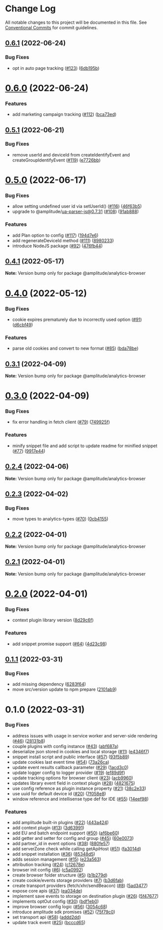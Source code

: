 # Change Log

All notable changes to this project will be documented in this file.
See [Conventional Commits](https://conventionalcommits.org) for commit guidelines.

## [0.6.1](https://github.com/amplitude/Amplitude-TypeScript/compare/@amplitude/analytics-browser@0.6.0...@amplitude/analytics-browser@0.6.1) (2022-06-24)


### Bug Fixes

* opt in auto page tracking ([#123](https://github.com/amplitude/Amplitude-TypeScript/issues/123)) ([6db195b](https://github.com/amplitude/Amplitude-TypeScript/commit/6db195b7e46b1db48ff6c237a57a4503ae4c056e))





# [0.6.0](https://github.com/amplitude/Amplitude-TypeScript/compare/@amplitude/analytics-browser@0.5.1...@amplitude/analytics-browser@0.6.0) (2022-06-24)


### Features

* add marketing campaign tracking ([#112](https://github.com/amplitude/Amplitude-TypeScript/issues/112)) ([bca73ed](https://github.com/amplitude/Amplitude-TypeScript/commit/bca73ede308ecb1663986a99600657732969d60c))





## [0.5.1](https://github.com/amplitude/Amplitude-TypeScript/compare/@amplitude/analytics-browser@0.5.0...@amplitude/analytics-browser@0.5.1) (2022-06-21)


### Bug Fixes

* remove userId and deviceId from createIdentifyEvent and createGroupIdentifyEvent ([#119](https://github.com/amplitude/Amplitude-TypeScript/issues/119)) ([e7726bb](https://github.com/amplitude/Amplitude-TypeScript/commit/e7726bb9ba16c390638b51042169ede9e083e331))





# [0.5.0](https://github.com/amplitude/Amplitude-TypeScript/compare/@amplitude/analytics-browser@0.4.1...@amplitude/analytics-browser@0.5.0) (2022-06-17)


### Bug Fixes

* allow setting undefined user id via setUserId() ([#116](https://github.com/amplitude/Amplitude-TypeScript/issues/116)) ([46f63b5](https://github.com/amplitude/Amplitude-TypeScript/commit/46f63b549fda76fb84cddb8fb26c5671bba7df82))
* upgrade to @amplitude/ua-parser-js@0.7.31 ([#108](https://github.com/amplitude/Amplitude-TypeScript/issues/108)) ([91ab888](https://github.com/amplitude/Amplitude-TypeScript/commit/91ab888dcf55eb8b8e4cc65ff28493ad84fad350))


### Features

* add Plan option to config ([#117](https://github.com/amplitude/Amplitude-TypeScript/issues/117)) ([194d7e6](https://github.com/amplitude/Amplitude-TypeScript/commit/194d7e66af0209cb8155cf6aa0b05a5dcb170f9d))
* add regenerateDeviceId method ([#111](https://github.com/amplitude/Amplitude-TypeScript/issues/111)) ([8980233](https://github.com/amplitude/Amplitude-TypeScript/commit/89802339bedaf682845271c1c1edca68e37eb5ec))
* introduce NodeJS package ([#92](https://github.com/amplitude/Amplitude-TypeScript/issues/92)) ([476fb44](https://github.com/amplitude/Amplitude-TypeScript/commit/476fb44efcf2dfcd84af6f0ef45e141ad87dac43))





## [0.4.1](https://github.com/amplitude/Amplitude-TypeScript/compare/@amplitude/analytics-browser@0.4.0...@amplitude/analytics-browser@0.4.1) (2022-05-17)

**Note:** Version bump only for package @amplitude/analytics-browser





# [0.4.0](https://github.com/amplitude/Amplitude-TypeScript/compare/@amplitude/analytics-browser@0.3.1...@amplitude/analytics-browser@0.4.0) (2022-05-12)


### Bug Fixes

* cookie expires prematurely due to incorrectly used option ([#91](https://github.com/amplitude/Amplitude-TypeScript/issues/91)) ([d6cbf49](https://github.com/amplitude/Amplitude-TypeScript/commit/d6cbf49ac044f32c8bd784079179bd76fa36b403))


### Features

* parse old cookies and convert to new format ([#85](https://github.com/amplitude/Amplitude-TypeScript/issues/85)) ([bda78be](https://github.com/amplitude/Amplitude-TypeScript/commit/bda78be5d2de335e7b1ff6da413b20d3dc751aca))





## [0.3.1](https://github.com/amplitude/Amplitude-TypeScript/compare/@amplitude/analytics-browser@0.3.0...@amplitude/analytics-browser@0.3.1) (2022-04-09)

**Note:** Version bump only for package @amplitude/analytics-browser





# [0.3.0](https://github.com/amplitude/Amplitude-TypeScript/compare/@amplitude/analytics-browser@0.2.4...@amplitude/analytics-browser@0.3.0) (2022-04-09)


### Bug Fixes

* fix error handling in fetch client ([#79](https://github.com/amplitude/Amplitude-TypeScript/issues/79)) ([749925f](https://github.com/amplitude/Amplitude-TypeScript/commit/749925f907ba72f0e67f3828da99151d00278e6b))


### Features

* minify snippet file and add script to update readme for minified snippet ([#77](https://github.com/amplitude/Amplitude-TypeScript/issues/77)) ([9917e44](https://github.com/amplitude/Amplitude-TypeScript/commit/9917e44738a62251abea328c83d98922450387ca))





## [0.2.4](https://github.com/amplitude/Amplitude-TypeScript/compare/@amplitude/analytics-browser@0.2.3...@amplitude/analytics-browser@0.2.4) (2022-04-06)

**Note:** Version bump only for package @amplitude/analytics-browser





## [0.2.3](https://github.com/amplitude/Amplitude-TypeScript/compare/@amplitude/analytics-browser@0.2.2...@amplitude/analytics-browser@0.2.3) (2022-04-02)


### Bug Fixes

* move types to analytics-types ([#70](https://github.com/amplitude/Amplitude-TypeScript/issues/70)) ([0cb4155](https://github.com/amplitude/Amplitude-TypeScript/commit/0cb41556f2f6be41a7b4838d33ce517289d4d880))





## [0.2.2](https://github.com/amplitude/Amplitude-TypeScript/compare/@amplitude/analytics-browser@0.2.1...@amplitude/analytics-browser@0.2.2) (2022-04-01)

**Note:** Version bump only for package @amplitude/analytics-browser





## [0.2.1](https://github.com/amplitude/Amplitude-TypeScript/compare/@amplitude/analytics-browser@0.2.0...@amplitude/analytics-browser@0.2.1) (2022-04-01)

**Note:** Version bump only for package @amplitude/analytics-browser





# [0.2.0](https://github.com/amplitude/Amplitude-TypeScript/compare/@amplitude/analytics-browser@0.1.1...@amplitude/analytics-browser@0.2.0) (2022-04-01)


### Bug Fixes

* context plugin library version ([8d29c6f](https://github.com/amplitude/Amplitude-TypeScript/commit/8d29c6f4a612510188d920ac243c0bdb116fe02c))


### Features

* add snippet promise support ([#64](https://github.com/amplitude/Amplitude-TypeScript/issues/64)) ([4d23c98](https://github.com/amplitude/Amplitude-TypeScript/commit/4d23c98c25c7caa4cd5e63b2a37398f711991288))





## [0.1.1](https://github.com/amplitude/Amplitude-TypeScript/compare/@amplitude/analytics-browser@0.1.0...@amplitude/analytics-browser@0.1.1) (2022-03-31)


### Bug Fixes

* add missing dependency ([6283f64](https://github.com/amplitude/Amplitude-TypeScript/commit/6283f64dc40b070d68a0243a93ab58d95d436664))
* move src/version update to npm prepare ([2101ab9](https://github.com/amplitude/Amplitude-TypeScript/commit/2101ab92ee874dd1536071c65318dd9c6fac123f))





# 0.1.0 (2022-03-31)


### Bug Fixes

* address issues with usage in service worker and server-side rendering ([#46](https://github.com/amplitude/Amplitude-TypeScript/issues/46)) ([28131b8](https://github.com/amplitude/Amplitude-TypeScript/commit/28131b85a0d86bfb8276993d8152f815d2a3d74d))
* couple plugins with config instance ([#43](https://github.com/amplitude/Amplitude-TypeScript/issues/43)) ([abf687a](https://github.com/amplitude/Amplitude-TypeScript/commit/abf687a5d7a395638d8154f65ececc9b5464c366))
* deserialize json stored in cookies and local storage ([#11](https://github.com/amplitude/Amplitude-TypeScript/issues/11)) ([e4346f7](https://github.com/amplitude/Amplitude-TypeScript/commit/e4346f73e020f59ea8fce1af968b7aedd4a73ba0))
* snippet install script and public interface ([#57](https://github.com/amplitude/Amplitude-TypeScript/issues/57)) ([93f5b89](https://github.com/amplitude/Amplitude-TypeScript/commit/93f5b89c40d49e81f61daf66cea5627b768f58b5))
* update cookies last event time ([#54](https://github.com/amplitude/Amplitude-TypeScript/issues/54)) ([73a26ca](https://github.com/amplitude/Amplitude-TypeScript/commit/73a26ca87c0b8ae3be0b58d1789bf874cb0cf814))
* update event results callback parameter ([#29](https://github.com/amplitude/Amplitude-TypeScript/issues/29)) ([1acd3c0](https://github.com/amplitude/Amplitude-TypeScript/commit/1acd3c02310e5e9a2b7ab19140f7d6249e9a8452))
* update logger config to logger provider ([#19](https://github.com/amplitude/Amplitude-TypeScript/issues/19)) ([ef89d9f](https://github.com/amplitude/Amplitude-TypeScript/commit/ef89d9f5ffdc9dd88c3652ac36705c79741f53d1))
* update tracking options for browser client ([#23](https://github.com/amplitude/Amplitude-TypeScript/issues/23)) ([acb9960](https://github.com/amplitude/Amplitude-TypeScript/commit/acb99608012d6c885d94971fdd855526356edc6c))
* updates library event field in context plugin ([#28](https://github.com/amplitude/Amplitude-TypeScript/issues/28)) ([4821675](https://github.com/amplitude/Amplitude-TypeScript/commit/48216752f2105b6f2f71114913c5d9e19d192c7c))
* use config reference as plugin instance property ([#21](https://github.com/amplitude/Amplitude-TypeScript/issues/21)) ([38c2e33](https://github.com/amplitude/Amplitude-TypeScript/commit/38c2e3334b27063e23275c020207f647acbbaf6f))
* use uuid for default device id ([#20](https://github.com/amplitude/Amplitude-TypeScript/issues/20)) ([7f058e8](https://github.com/amplitude/Amplitude-TypeScript/commit/7f058e8723b9611ffb8fccb9ba80ba9bb296be4e))
* window reference and intellisense type def for IDE ([#55](https://github.com/amplitude/Amplitude-TypeScript/issues/55)) ([14eef98](https://github.com/amplitude/Amplitude-TypeScript/commit/14eef98fe7e7275ba8222586922101b326d28c43))


### Features

* add amplitude built-in plugins ([#22](https://github.com/amplitude/Amplitude-TypeScript/issues/22)) ([443a424](https://github.com/amplitude/Amplitude-TypeScript/commit/443a424d6dfd3a2c867f528f953429151de96ed0))
* add context plugin ([#13](https://github.com/amplitude/Amplitude-TypeScript/issues/13)) ([3d63991](https://github.com/amplitude/Amplitude-TypeScript/commit/3d639917905b25cab0bb012286b8ba487d0f63fb))
* add EU and batch endpoint support ([#50](https://github.com/amplitude/Amplitude-TypeScript/issues/50)) ([af6be60](https://github.com/amplitude/Amplitude-TypeScript/commit/af6be606a0e049657129ddbcbbf83c3dff844443))
* add getter and setter for config and group ([#45](https://github.com/amplitude/Amplitude-TypeScript/issues/45)) ([60e0073](https://github.com/amplitude/Amplitude-TypeScript/commit/60e00734a73002dffc98ddf6171ee74c5ac53aa4))
* add partner_id in event options ([#38](https://github.com/amplitude/Amplitude-TypeScript/issues/38)) ([880fe57](https://github.com/amplitude/Amplitude-TypeScript/commit/880fe57e5813d8bbe05c2a2a9428bd8a0a1e7d08))
* add serverZone check while calling getApiHost ([#51](https://github.com/amplitude/Amplitude-TypeScript/issues/51)) ([fa3014d](https://github.com/amplitude/Amplitude-TypeScript/commit/fa3014dd730e624b6320769edbdf35350d0edc3d))
* add snippet installation ([#36](https://github.com/amplitude/Amplitude-TypeScript/issues/36)) ([85348d5](https://github.com/amplitude/Amplitude-TypeScript/commit/85348d5ff719bf30ed3a93ed11dd97ed98ff862a))
* adds session management ([#15](https://github.com/amplitude/Amplitude-TypeScript/issues/15)) ([e23a563](https://github.com/amplitude/Amplitude-TypeScript/commit/e23a563c27befa5a3dc31ee55c559359e0159de3))
* attribution tracking ([#24](https://github.com/amplitude/Amplitude-TypeScript/issues/24)) ([c12678e](https://github.com/amplitude/Amplitude-TypeScript/commit/c12678e2aad98d333982ddb1ea4afb67a050bb1d))
* browser init config ([#6](https://github.com/amplitude/Amplitude-TypeScript/issues/6)) ([c5a0992](https://github.com/amplitude/Amplitude-TypeScript/commit/c5a09925e64f8a613eeab612ee6efb43419f39b4))
* create browser folder structure ([#5](https://github.com/amplitude/Amplitude-TypeScript/issues/5)) ([b1b279d](https://github.com/amplitude/Amplitude-TypeScript/commit/b1b279da067af7a5ca0c797b4f45fc154e3c2ae4))
* create cookie/events storage providers ([#7](https://github.com/amplitude/Amplitude-TypeScript/issues/7)) ([b3d6fab](https://github.com/amplitude/Amplitude-TypeScript/commit/b3d6fab5239d0d14854af9aa8a0c31826447ac48))
* create transport providers (fetch/xhr/sendBeacon) ([#8](https://github.com/amplitude/Amplitude-TypeScript/issues/8)) ([5ad3477](https://github.com/amplitude/Amplitude-TypeScript/commit/5ad3477974c779d696088922f56cae38a89f911c))
* expose core apis ([#37](https://github.com/amplitude/Amplitude-TypeScript/issues/37)) ([ea034de](https://github.com/amplitude/Amplitude-TypeScript/commit/ea034de03737570ae42e9b844835744362cc73df))
* implement save events to storage on destination plugin ([#26](https://github.com/amplitude/Amplitude-TypeScript/issues/26)) ([5f47677](https://github.com/amplitude/Amplitude-TypeScript/commit/5f476773f0a546db15de45fc40725a138a037c97))
* implements optOut config ([#30](https://github.com/amplitude/Amplitude-TypeScript/issues/30)) ([bdf1eb0](https://github.com/amplitude/Amplitude-TypeScript/commit/bdf1eb0c46f535947f66162639dd0b23f154ce28))
* improve browser config logic ([#56](https://github.com/amplitude/Amplitude-TypeScript/issues/56)) ([3054c68](https://github.com/amplitude/Amplitude-TypeScript/commit/3054c6856dd8f8ed49c9326f25c14b672890915b))
* introduce amplitude sdk promises ([#52](https://github.com/amplitude/Amplitude-TypeScript/issues/52)) ([75f79c0](https://github.com/amplitude/Amplitude-TypeScript/commit/75f79c023b136b9148b79514f65515342e9b3d37))
* set transport api ([#58](https://github.com/amplitude/Amplitude-TypeScript/issues/58)) ([addd2dd](https://github.com/amplitude/Amplitude-TypeScript/commit/addd2dd70d25b6977ad7faa044da518bf7b9295b))
* update track event ([#25](https://github.com/amplitude/Amplitude-TypeScript/issues/25)) ([bcccd65](https://github.com/amplitude/Amplitude-TypeScript/commit/bcccd659f83bd235ce7cb59848e259e14e1df392))
